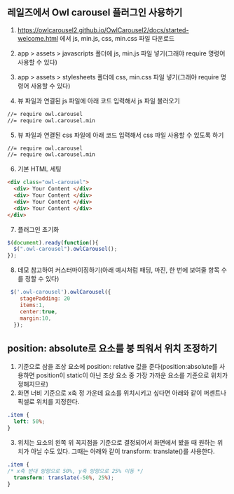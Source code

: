 ## 레일즈에서 Owl carousel 플러그인 사용하기

1. https://owlcarousel2.github.io/OwlCarousel2/docs/started-welcome.html 에서 js, min.js, css, min.css 파일 다운로드

2. app > assets > javascripts 폴더에 js, min.js 파일 넣기(그래야 require 명령어 사용할 수 있다)
3. app > assets > stylesheets 폴더에 css, min.css 파일 넣기(그래야 require 명령어 사용할 수 있다)
4. 뷰 파일과 연결된 js 파일에 아래 코드 입력해서 js 파일 불러오기
```html.erb
//= require owl.carousel
//= require owl.carousel.min
```

5. 뷰 파일과 연결된 css 파일에 아래 코드 입력해서 css 파일 사용할 수 있도록 하기
```html.erb
//= require owl.carousel
//= require owl.carousel.min
```

6. 기본 HTML 세팅
```html
<div class="owl-carousel">
  <div> Your Content </div>
  <div> Your Content </div>
  <div> Your Content </div>
  <div> Your Content </div>
</div>
```

7. 플러그인 초기화
```javascript
$(document).ready(function(){
  $(".owl-carousel").owlCarousel();
});
```

8. 데모 참고하여 커스터마이징하기(아래 예시처럼 패딩, 마진, 한 번에 보여줄 항목 수를 정할 수 있다)
```javascript
 $('.owl-carousel').owlCarousel({
    stagePadding: 20
    items:1,
    center:true,
    margin:10,
  });
```

## position: absolute로 요소를 붕 띄워서 위치 조정하기

1. 기준으로 삼을 조상 요소에 position: relative 값을 준다(position:absolute를 사용하면 position이 static이 아닌 조상 요소 중 가장 가까운 요소를 기준으로 위치가 정해지므로)
2. 화면 너비 기준으로 x축 정 가운데 요소를 위치시키고 싶다면 아래와 같이 퍼센트나 픽셀로 위치를 지정한다.
```css
.item {
  left: 50%;
}
```
3. 위치는 요소의 왼쪽 위 꼭지점을 기준으로 결정되어서 화면에서 봤을 때 원하는 위치가 아닐 수도 있다. 그때는 아래와 같이 transform: translate()를 사용한다.
```css
.item {
/* x축 반대 방향으로 50%, y축 방향으로 25% 이동 */
  transform: translate(-50%, 25%);
}
```
